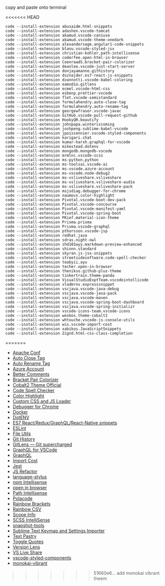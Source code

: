 copy and paste onto terminal

<<<<<<< HEAD
```
code --install-extension abusaidm.html-snippets
code --install-extension adashen.vscode-tomcat
code --install-extension akamud.vscode-caniuse
code --install-extension akamud.vscode-theme-onedark
code --install-extension alexandersage.angular1-code-snippets
code --install-extension blanu.vscode-styled-jsx
code --install-extension christian-kohler.path-intellisense
code --install-extension coderfee.open-html-in-browser
code --install-extension CoenraadS.bracket-pair-colorizer
code --install-extension deanlee.vscode-just-start-server
code --install-extension donjayamanne.githistory
code --install-extension dsznajder.es7-react-js-snippets
code --install-extension dzannotti.vscode-babel-coloring
code --install-extension eamodio.gitlens
code --install-extension ecmel.vscode-html-css
code --install-extension esbenp.prettier-vscode
code --install-extension flet.vscode-semistandard
code --install-extension formulahendry.auto-close-tag
code --install-extension formulahendry.auto-rename-tag
code --install-extension georgewfraser.vscode-javac
code --install-extension GitHub.vscode-pull-request-github
code --install-extension HookyQR.beautify
code --install-extension johnpapa.winteriscoming
code --install-extension joshpeng.sublime-babel-vscode
code --install-extension jpoissonnier.vscode-styled-components
code --install-extension karigari.chat
code --install-extension kumar-harsh.graphql-for-vscode
code --install-extension mikestead.dotenv
code --install-extension mongodb.mongodb-vscode
code --install-extension mrmlnc.vscode-scss
code --install-extension ms-python.python
code --install-extension ms-toolsai.vscode-ai
code --install-extension ms-vscode.azure-account
code --install-extension ms-vscode.node-debug2
code --install-extension ms-vsliveshare.vsliveshare
code --install-extension ms-vsliveshare.vsliveshare-audio
code --install-extension ms-vsliveshare.vsliveshare-pack
code --install-extension msjsdiag.debugger-for-chrome
code --install-extension naumovs.color-highlight
code --install-extension Pivotal.vscode-boot-dev-pack
code --install-extension Pivotal.vscode-concourse
code --install-extension Pivotal.vscode-manifest-yaml
code --install-extension Pivotal.vscode-spring-boot
code --install-extension PKief.material-icon-theme
code --install-extension Prisma.prisma
code --install-extension Prisma.vscode-graphql
code --install-extension pthorsson.vscode-jsp
code --install-extension redhat.java
code --install-extension sdras.night-owl
code --install-extension shd101wyy.markdown-preview-enhanced
code --install-extension shinnn.standard
code --install-extension skyran.js-jsx-snippets
code --install-extension streetsidesoftware.code-spell-checker
code --install-extension teabyii.ayu
code --install-extension techer.open-in-browser
code --install-extension thenikso.github-plus-theme
code --install-extension tinkertrain.theme-panda
code --install-extension VisualStudioExptTeam.vscodeintellicode
code --install-extension vladmrnv.expresssnippet
code --install-extension vscjava.vscode-java-debug
code --install-extension vscjava.vscode-java-pack
code --install-extension vscjava.vscode-maven
code --install-extension vscjava.vscode-spring-boot-dashboard
code --install-extension vscjava.vscode-spring-initializr
code --install-extension vscode-icons-team.vscode-icons
code --install-extension wesbos.theme-cobalt2
code --install-extension whtouche.vscode-js-console-utils
code --install-extension wix.vscode-import-cost
code --install-extension xabikos.JavaScriptSnippets
code --install-extension Zignd.html-css-class-completion
```
=======

* [Apache Conf](https://marketplace.visualstudio.com/items?itemName=mrmlnc.vscode-apache)
* [Auto Close Tag](https://marketplace.visualstudio.com/items?itemName=formulahendry.auto-close-tag)
* [Auto Rename Tag](https://marketplace.visualstudio.com/items?itemName=formulahendry.auto-rename-tag)
* [Azure Account](https://marketplace.visualstudio.com/items?itemName=ms-vscode.azure-account)
* [Better Comments](https://marketplace.visualstudio.com/items?itemName=aaron-bond.better-comments)
* [Bracket Pair Colorizer](https://marketplace.visualstudio.com/items?itemName=CoenraadS.bracket-pair-colorizer)
* [Cobalt2 Theme Official](https://marketplace.visualstudio.com/items?itemName=wesbos.theme-cobalt2)
* [Code Spell Checker](https://marketplace.visualstudio.com/items?itemName=streetsidesoftware.code-spell-checker)
* [Color Highlight](https://marketplace.visualstudio.com/items?itemName=naumovs.color-highlight)
* [Custom CSS and JS Loader](https://marketplace.visualstudio.com/items?itemName=be5invis.vscode-custom-css)
* [Debugger for Chrome](https://marketplace.visualstudio.com/items?itemName=msjsdiag.debugger-for-chrome)
* [Docker](https://marketplace.visualstudio.com/items?itemName=PeterJausovec.vscode-docker)
* [DotENV](https://marketplace.visualstudio.com/items?itemName=mikestead.dotenv)
* [ES7 React/Redux/GraphQL/React-Native snippets](https://marketplace.visualstudio.com/items?itemName=dsznajder.es7-react-js-snippets)
* [ESLint](https://marketplace.visualstudio.com/items?itemName=dbaeumer.vscode-eslint)
* [File Utils](https://marketplace.visualstudio.com/items?itemName=sleistner.vscode-fileutils)
* [Git History](https://marketplace.visualstudio.com/items?itemName=donjayamanne.githistory)
* [GitLens — Git supercharged](https://marketplace.visualstudio.com/items?itemName=eamodio.gitlens)
* [GraphQL for VSCode](https://marketplace.visualstudio.com/items?itemName=kumar-harsh.graphql-for-vscode)
* [GraphQL](https://marketplace.visualstudio.com/items?itemName=Prisma.vscode-graphql)
* [Import Cost](https://marketplace.visualstudio.com/items?itemName=wix.vscode-import-cost)
* [Jest](https://marketplace.visualstudio.com/items?itemName=Orta.vscode-jest)
* [JS Refactor](https://marketplace.visualstudio.com/items?itemName=cmstead.jsrefactor)
* [language-stylus](https://marketplace.visualstudio.com/items?itemName=sysoev.language-stylus)
* [npm Intellisense](https://marketplace.visualstudio.com/items?itemName=christian-kohler.npm-intellisense)
* [open in browser](https://marketplace.visualstudio.com/items?itemName=techer.open-in-browser)
* [Path Intellisense](https://marketplace.visualstudio.com/items?itemName=christian-kohler.path-intellisense)
* [Polacode](https://marketplace.visualstudio.com/items?itemName=pnp.polacode)
* [Rainbow Brackets](https://marketplace.visualstudio.com/items?itemName=2gua.rainbow-brackets)
* [Rainbow CSV](https://marketplace.visualstudio.com/items?itemName=mechatroner.rainbow-csv)
* [Scope Info](https://marketplace.visualstudio.com/items?itemName=siegebell.scope-info)
* [SCSS IntelliSense](https://marketplace.visualstudio.com/items?itemName=mrmlnc.vscode-scss)
* [snapshot-tools](https://marketplace.visualstudio.com/items?itemName=asvetliakov.snapshot-tools)
* [Sublime Text Keymap and Settings Importer](https://marketplace.visualstudio.com/items?itemName=ms-vscode.sublime-keybindings)
* [Text Pastry](https://marketplace.visualstudio.com/items?itemName=jkjustjoshing.vscode-text-pastry)
* [Toggle Quotes](https://marketplace.visualstudio.com/items?itemName=BriteSnow.vscode-toggle-quotes)
* [Version Lens](https://marketplace.visualstudio.com/items?itemName=pflannery.vscode-versionlens)
* [VS Live Share](https://marketplace.visualstudio.com/items?itemName=ms-vsliveshare.vsliveshare)
* [vscode-styled-components](https://marketplace.visualstudio.com/items?itemName=jpoissonnier.vscode-styled-components)
* [monokai-vibrant](https://marketplace.visualstudio.com/items?itemName=s3gf4ult.monokai-vibrant)
>>>>>>> 51660e6... add monokai vibrant theem
